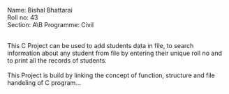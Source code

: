Name: Bishal Bhattarai
<br>
Roll no: 43
<br>
Section: A\B
Programme: Civil
<br>
<br>


This C Project can be used to add students data in file, to search information about any student from file by entering their unique roll no and to print all the records of students.
<br>
<br>
This Project is build by linking the concept of function, structure and file handeling
 of C program...
 
